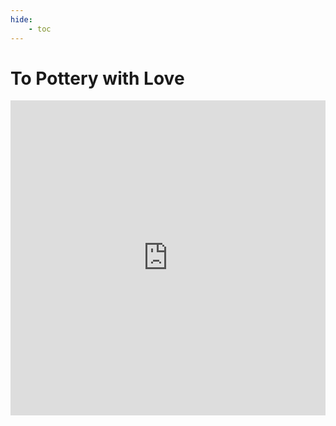 ```yaml
---
hide:
    - toc
---
```


# To Pottery with Love

<div style="padding:100% 0 0 0;position:relative;"><iframe src="https://player.vimeo.com/video/788337314?h=f82624308f" frameborder="0" allow="autoplay; fullscreen; picture-in-picture" allowfullscreen style="position:absolute;top:0;left:0;width:100%;height:100%;" title="1PP 24h Experience"></iframe></div><script src="https://player.vimeo.com/api/player.js"></script>
